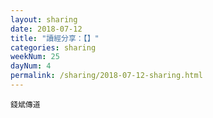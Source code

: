 ```yaml
---
layout: sharing
date: 2018-07-12
title: "讀經分享：【】"
categories: sharing
weekNum: 25
dayNum: 4
permalink: /sharing/2018-07-12-sharing.html
---
```


`錢斌傳道`
